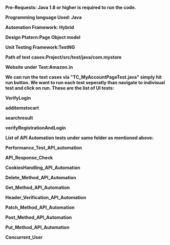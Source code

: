 **Pre-Requests: Java 1.8 or higher is required to run the code.**

**Programming language Used: Java**

**Automation Framework: Hybrid**

**Design Ptatern:Page Object model**

**Unit Testing Framework:TestNG**

**Path of test cases:Project/src/test/java/com.mystore**

**Website under Test:Amazon.in**

**We can run the text cases via "TC_MyAccountPageTest.java" simply hit run button.
We want to run each test seperatly than navigate to indivisual test and click on run.
These are the list of UI tests:**

**VerifyLogin**

**additemstocart**

**searchresult**

**verifyRegistrationAndLogin**

**List of API Automation tests under same folder as mentioned above:**

**Performance_Test_API_automation**

**API_Response_Check**

**CookiesHandling_API_Automation**

**Delete_Method_API_Automation**

**Get_Method_API_Automation**

**Header_Verification_API_Automation**

**Patch_Method_API_Automation**

**Post_Method_API_Automation**

**Put_Method_API_Automation**

**Concurrent_User**






